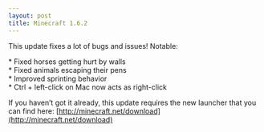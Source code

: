 ```yaml
---
layout: post
title: Minecraft 1.6.2
---
```

This update fixes a lot of bugs and issues! Notable:

\* Fixed horses getting hurt by walls<br>
\* Fixed animals escaping their pens<br>
\* Improved sprinting behavior<br>
\* Ctrl + left-click on Mac now acts as right-click<br>

If you haven’t got it already, this update requires the new launcher that you can find here: [http://minecraft.net/download](http://minecraft.net/download)